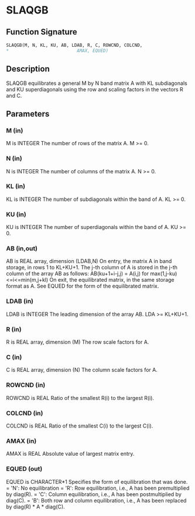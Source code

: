 # SLAQGB

## Function Signature

```fortran
SLAQGB(M, N, KL, KU, AB, LDAB, R, C, ROWCND, COLCND,
*                          AMAX, EQUED)
```

## Description


 SLAQGB equilibrates a general M by N band matrix A with KL
 subdiagonals and KU superdiagonals using the row and scaling factors
 in the vectors R and C.

## Parameters

### M (in)

M is INTEGER The number of rows of the matrix A. M >= 0.

### N (in)

N is INTEGER The number of columns of the matrix A. N >= 0.

### KL (in)

KL is INTEGER The number of subdiagonals within the band of A. KL >= 0.

### KU (in)

KU is INTEGER The number of superdiagonals within the band of A. KU >= 0.

### AB (in,out)

AB is REAL array, dimension (LDAB,N) On entry, the matrix A in band storage, in rows 1 to KL+KU+1. The j-th column of A is stored in the j-th column of the array AB as follows: AB(ku+1+i-j,j) = A(i,j) for max(1,j-ku)<=i<=min(m,j+kl) On exit, the equilibrated matrix, in the same storage format as A. See EQUED for the form of the equilibrated matrix.

### LDAB (in)

LDAB is INTEGER The leading dimension of the array AB. LDA >= KL+KU+1.

### R (in)

R is REAL array, dimension (M) The row scale factors for A.

### C (in)

C is REAL array, dimension (N) The column scale factors for A.

### ROWCND (in)

ROWCND is REAL Ratio of the smallest R(i) to the largest R(i).

### COLCND (in)

COLCND is REAL Ratio of the smallest C(i) to the largest C(i).

### AMAX (in)

AMAX is REAL Absolute value of largest matrix entry.

### EQUED (out)

EQUED is CHARACTER*1 Specifies the form of equilibration that was done. = 'N': No equilibration = 'R': Row equilibration, i.e., A has been premultiplied by diag(R). = 'C': Column equilibration, i.e., A has been postmultiplied by diag(C). = 'B': Both row and column equilibration, i.e., A has been replaced by diag(R) * A * diag(C).


